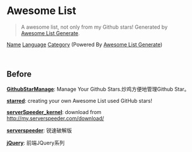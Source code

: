 # Awesome List

> A awesome list, not only from my Github stars! Generated by [Awesome List Generate](https://github.com/ttionya/Awesome-List-Generator).

[Name](https://github.com/ttionya/test/blob/master/README-NAME.md) [Language](https://github.com/ttionya/test/blob/master/README-LANGUAGE.md) [Category](https://github.com/ttionya/test/blob/master/README-CATEGORY.md)  (Powered By [Awesome List Generate](https://github.com/ttionya/Awesome-List-Generator))

<br>

## Before

[**GithubStarManage**](https://github.com/golmic/GithubStarManage): Manage Your Github Stars.炒鸡方便地管理Github Star。  


[**starred**](https://github.com/maguowei/starred): creating your own Awesome List used GitHub stars!  


[**serverSpeeder_kernel**](https://github.com/0oVicero0/serverSpeeder_kernel): download from http://my.serverspeeder.com/download/  


[**serverspeeder**](https://github.com/91yun/serverspeeder): 锐速破解版  


[**jQuery**](https://github.com/JsAaron/jQuery): 前端JQuery系列  



